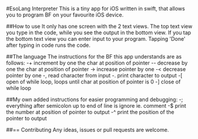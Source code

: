 #EsoLang Interpreter
This is a tiny app for iOS written in swift, that allows you to program BF on your favourite iOS device.

##How to use
It only has one screen with the 2 text views. The top text view you type in the code, while you see the output in the bottom view. If you tap the bottom text view you can enter input to your program. Tapping 'Done' after typing in code runs the code.

##The language
The instructions for the BF this app understands are as follows:
	-+	increment by one the char at position of pointer
	--	decrease by one the char at position of pointer
	->	increase pointer by one
	-<	decrease pointer by one
	-,	read character from input
	-.	print character to output
	-[	open of while loop, loops until char at position of pointer is 0
	-]	close of while loop

##My own added instructions for easier programming and debugging:
	-;	everything after semicolon up to end of line is ignore ie. comment
	-$	print the number at position of pointer to output
	-^	print the position of the pointer to output

##== Contributing
	Any ideas, issues or pull requests are welcome. 
